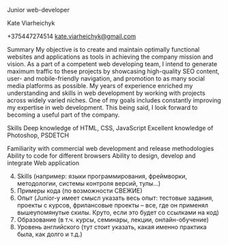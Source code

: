 Junior web-developer

Kate Viarheichyk
 
+375447274514
kate.viarheichyk@gmail.com

Summary
My objective is to create and maintain optimally functional websites and applications as tools in achieving the company mission and vision.
As a part of a competent web developing team, I intend to generate maximum traffic to these projects by showcasing high-quality
SEO content, user- and mobile-friendly navigation, and promotion to as many social media platforms as possible.
My years of experience enriched my understanding and skills in web development by working with projects across widely varied niches.
One of my goals includes constantly improving my expertise in web development. 
This being said, I look forward to becoming a useful part of the company.

Skills
Deep knowledge of HTML, CSS, JavaScript
Excellent knowledge of Photoshop, PSDETCH

Familiarity with commercial web development and release methodologies
Ability to code for different browsers
Ability to design, develop and integrate Web application

4. Skills (например: языки программирования, фреймворки, методологии, системы контроля версий, тулы...)
5. Примеры кода (по возможности СВЕЖИЕ)
6. Опыт (Junior-у имеет смысл указать весь опыт: тестовые задания, проекты с курсов,
фрилансовые проекты – все, где он применял вышеупомянутые скилы. 
Круто, если это будет со ссылками на код)
7. Образование (в т.ч. курсы, семинары, лекции, онлайн-обучение)
8. Уровень английского (тут стоит указать, какая именно практика была, как долго и т.д.) 
